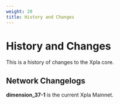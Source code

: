 ```yaml
---
weight: 20
title: History and Changes
---
```


# History and Changes

This is a history of changes to the Xpla core.

## Network Changelogs

**dimension_37-1** is the current Xpla Mainnet.

